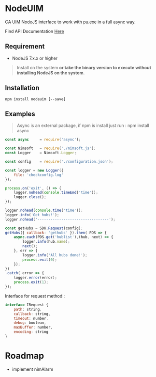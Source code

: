 # NodeUIM
CA UIM NodeJS interface to work with pu.exe in a full async way.

Find API Documentation [Here](https://github.com/fraxken/NodeUIM/wiki)

## Requirement 

- NodeJS 7.x.x or higher

> Install on the system **or take the binary version to execute without installing NodeJS on the system**. 

## Installation 

```
npm install nodeuim [--save]
```

## Examples 

> Async is an external package, if npm is install just run : npm install async

```js
const async     = require('async');

const Nimsoft   = require('./nimsoft.js');
const Logger    = Nimsoft.Logger;

const config    = require('./configuration.json');

const logger = new Logger({
    file: 'checkconfig.log'
});

process.on('exit', () => {
    logger.nohead(console.timeEnd('time'));
    logger.close();
});

logger.nohead(console.time('time'));
logger.info('Get hubs!');
logger.nohead('---------------------------------');

const getHubs = SDK.Request(config);
getHubs({ callback: 'gethubs' }).then( PDS => {
    async.each(PDS.get('hublist'),(hub, next) => {
        logger.info(hub.name);
        next();
    }, err => {
        logger.info('All hubs done!');
        process.exit(0);
    });
})
.catch( error => {
    logger.error(error);
    process.exit(1);
});
```

Interface for request method : 

```js
interface IRequest {
    path: string,
    callback: string,
    timeout: number,
    debug: boolean,
    maxBuffer: number,
    encoding: string
}
```

# Roadmap 

- implement nimAlarm
